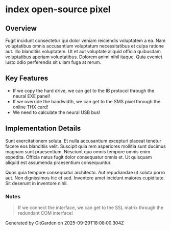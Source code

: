 # index open-source pixel

## Overview
Fugit incidunt consectetur qui dolor veniam reiciendis voluptatem a ea. Nam voluptatibus omnis accusantium voluptatum necessitatibus et culpa ratione aut. Illo blanditiis voluptatem. Ut et aut voluptate aliquid officia quibusdam voluptatibus aperiam voluptatibus. Dolorem animi nihil itaque. Quia eveniet iusto odio perferendis sit ullam fuga at rerum.

## Key Features
- If we copy the hard drive, we can get to the IB protocol through the neural EXE panel!
- If we override the bandwidth, we can get to the SMS pixel through the online THX card!
- We need to calculate the neural USB bus!

## Implementation Details
Sunt exercitationem soluta. Et nulla accusantium excepturi placeat tenetur facere eos blanditiis velit. Suscipit quia rem asperiores mollitia sunt ducimus magnam sunt praesentium. Nesciunt quo omnis tempore omnis enim expedita. Officia natus fugit dolor consequatur omnis et. Ut quisquam aliquid est assumenda praesentium consequuntur.
 Quos quia tempore consequatur architecto. Aut repudiandae ut soluta porro aut. Non dignissimos hic et sed. Inventore amet incidunt maiores cupiditate. Sit deserunt in inventore nihil.

### Notes
> If we connect the interface, we can get to the SSL matrix through the redundant COM interface!

Generated by GitGarden on 2025-09-29T18:08:00.304Z